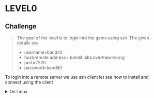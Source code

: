 # **LEVEL0**
## Challenge
> The goal of the level is to login into the game using ssh .The given details are
> - username=bandit0
> - host/remote address= bandit.labs.overthewire.org
> - port=2220
> - password=bandit0

To login into a remote server we use ssh client let see how to install and connect using the client
<details><summary>On Linux</summary>

### Installation
 open the terminal(Ctrl+Alt+T) and type the below command

```sh
$ sudo apt install openssh-client
```

You can verify the installation by typing the command

```sh
$ ssh -V
```

The output should be something like this, my ssh version is OpenSSH_8
```sh
 OpenSSH_8.2p1 Ubuntu-4ubuntu0.4, OpenSSL 1.1.1f  31 Mar 2020
 ```
 ---------------------------------------------------
### Conncecting
To connect we use ssh command the syntax is  ```ssh username@host``` therefore the command is
 ```sh
 $ ssh bandit0@bandit.labs.overthewire.org
 ```

To mention port we can use -p flag
 ```
 $ ssh bandit0@bandit.labs.overthewire.org -p 2220
 ```

Thats it now we can use this command to login to the server lets do it
```sh
root@kali:~# ssh bandit0@bandit.labs.overthewire.org -p 2220
The authenticity of host '[bandit.labs.overthewire.org]:2220 ([176.9.9.172]:2220)' can't be established.
ED25519 key fingerprint is SHA256:xOMImN4lodtNUxc+8pieveXo7KEdBMztFjgmIcfdVmk.
This key is not known by any other names
Are you sure you want to continue connecting (yes/no/[fingerprint])?

```
when u are connecting for the first time it will ask you are you sure you want to continue type yes and click enter then it asks for the password.Type bandit0
and press enter after that u will be in bandit server
```sh
root@kali:~# ssh bandit0@bandit.labs.overthewire.org -p 2220
This is a OverTheWire game server. More information on http://www.overthewire.org/wargames

bandit0@bandit.labs.overthewire.org\'s password:
Linux bandit.otw.local 5.4.8 x86_64 GNU/Linux

      ,----..            ,----,          .---.
     /   /   \         ,/   .`|         /. ./|
    /   .     :      ,`   .'  :     .--'.  ' ;
   .   /   ;.  \   ;    ;     /    /__./ \ : |
  .   ;   /  ` ; .'___,/    ,' .--'.  '   \' .
  ;   |  ; \ ; | |    :     | /___/ \ |    ' '
  |   :  | ; | ' ;    |.';  ; ;   \  \;      :
  .   |  ' ' ' : `----'  |  |  \   ;  `      |
  '   ;  \; /  |     '   :  ;   .   \    .\  ;
   \   \  ',  /      |   |  '    \   \   ' \ |
    ;   :    /       '   :  |     :   '  |--"
     \   \ .'        ;   |.'       \   \ ;
  www. `---` ver     '---' he       '---" ire.org


Welcome to OverTheWire!

If you find any problems, please report them to Steven or morla on
irc.overthewire.org.

--[ Playing the games ]--

  This machine might hold several wargames.
  If you are playing "somegame", then:

    * USERNAMES are somegame0, somegame1, ...
    * Most LEVELS are stored in /somegame/.
    * PASSWORDS for each level are stored in /etc/somegame_pass/.

  Write-access to homedirectories is disabled. It is advised to create a
  working directory with a hard-to-guess name in /tmp/.  You can use the
  command "mktemp -d" in order to generate a random and hard to guess
  directory in /tmp/.  Read-access to both /tmp/ and /proc/ is disabled
  so that users can not snoop on eachother. Files and directories with
  easily guessable or short names will be periodically deleted!

  Please play nice:

    * don\'t leave orphan processes running
    * don\'t leave exploit-files laying around
    * don\'t annoy other players
    * don\'t post passwords or spoilers
    * again, DONT POST SPOILERS!
      This includes writeups of your solution on your blog or website!

--[ Tips ]--

  This machine has a 64bit processor and many security-features enabled
  by default, although ASLR has been switched off.  The following
  compiler flags might be interesting:

    -m32                    compile for 32bit
    -fno-stack-protector    disable ProPolice
    -Wl,-z,norelro          disable relro

  In addition, the execstack tool can be used to flag the stack as
  executable on ELF binaries.

  Finally, network-access is limited for most levels by a local
  firewall.

--[ Tools ]--

 For your convenience we have installed a few usefull tools which you can find
 in the following locations:

    * gef (https://github.com/hugsy/gef) in /usr/local/gef/
    * pwndbg (https://github.com/pwndbg/pwndbg) in /usr/local/pwndbg/
    * peda (https://github.com/longld/peda.git) in /usr/local/peda/
    * gdbinit (https://github.com/gdbinit/Gdbinit) in /usr/local/gdbinit/
    * pwntools (https://github.com/Gallopsled/pwntools)
    * radare2 (http://www.radare.org/)
    * checksec.sh (http://www.trapkit.de/tools/checksec.html) in /usr/local/bin/checksec.sh

--[ More information ]--

  For more information regarding individual wargames, visit
  http://www.overthewire.org/wargames/

  For support, questions or comments, contact us through IRC on
  irc.overthewire.org #wargames.

  Enjoy your stay!

bandit0@bandit:~$

```
If you see the prompt ```bandit0@bandit``` so login is successfull

**Note:**
> You may get the error connection closed dont worry run the command again
-----------------------------------------------------
## Adding user to ssh_config file(Optional)
for logging in we have to use the whole command every time like
```sh
 root@kali:~ # ssh bandit0@bandit.labs.overthewire.org -p 2220
```
instead of that we can create our custom hostname and login using it .open config file located at  ~/.ssh/config  using a editor(u can use vi or nano or gedit)
```sh
root@kali:~# (gedit/vi/nano) ~/.ssh/config
```
Now add the below block of text to the files
```
Host bandit*
  Hostname bandit.labs.overthewire.working
  User bandit0
  Port 2220
```
now u can simply run the below command instead of whole command
```sh
root@kali:~# ssh bandit0
```
when u run the above command it matches the bandit0
with bandit*(means all the strings starting with bandit) since they match it will use the details mentioned(User,Port ..etc) to login

For more information see [level0.pdf](https://github.com/sreenivasulu960/banditoverthewire/blob/main/LEVEL0/banditlevel0.pdf)

